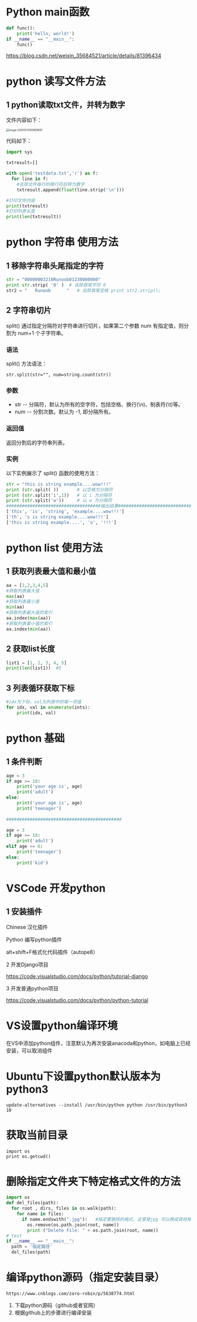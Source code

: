



# Python main函数

```python
def func():    
	print('hello, world!') 
if __name__ == "__main__":    
	func()
```

https://blog.csdn.net/weixin_35684521/article/details/81396434

# python 读写文件方法

## 1 python读取txt文件，并转为数字

文件内容如下：

<img src="https://i.loli.net/2020/12/13/BulxUPLAQK4zcsh.png" alt="image-20201213150855657" style="zoom: 50%;" />



代码如下：

```python
import sys

txtresult=[]

with open('testdata.txt','r') as f:
  for line in f:
    #去除文件每行的换行符后转为数字
​    txtresult.append(float(line.strip('\n')))

#打印文件内容
print(txtresult)
#打印列表长度
print(len(txtresult))
```





# python 字符串 使用方法

## 1 移除字符串头尾指定的字符

```python
str = "00000003210Runoob01230000000" 
print str.strip( '0' )  # 去除首尾字符 0  
str2 = "   Runoob      "   # 去除首尾空格 print str2.strip();
```

## 2 字符串切片

split() 通过指定分隔符对字符串进行切片，如果第二个参数 num 有指定值，则分割为 num+1 个子字符串。

### 语法

split() 方法语法：

```
str.split(str="", num=string.count(str))
```

### 参数

- str -- 分隔符，默认为所有的空字符，包括空格、换行(\n)、制表符(\t)等。
- num -- 分割次数。默认为 -1, 即分隔所有。

### 返回值

返回分割后的字符串列表。

### 实例

以下实例展示了 split() 函数的使用方法：

```python
str = "this is string example....wow!!!" 
print (str.split( ))       # 以空格为分隔符 
print (str.split('i',1))   # 以 i 为分隔符 
print (str.split('w'))     # 以 w 为分隔符
####################################输出结果##############################
['this', 'is', 'string', 'example....wow!!!']
['th', 's is string example....wow!!!']
['this is string example....', 'o', '!!!']
```



# python list 使用方法

## 1 获取列表最大值和最小值

```python
aa = [1,2,3,4,5]
#获取列表最大值
max(aa)
#获取列表最小值
min(aa)
#获取列表最大值的索引
aa.index(max(aa))
#获取列表最小值的索引
aa.index(min(aa))
```

## 2 获取list长度

```python
list1 = [1, 2, 3, 4, 5]
print(len(list1))  #5
```

## 3 列表循环获取下标

```python
#idx为下标，val为列表中的每一项值
for idx, val in enumerate(ints):
    print(idx, val)
```

# python 基础

## 1 条件判断

```python
age = 3
if age >= 18:
    print('your age is', age)
    print('adult')
else:
    print('your age is', age)
    print('teenager')
    
############################################

age = 3
if age >= 18:
    print('adult')
elif age >= 6:
    print('teenager')
else:
    print('kid')
```

# VSCode 开发python

## 1 安装插件

Chinese 汉化插件

Python 编写python插件

alt+shift+F格式化代码插件（autope8） 

2 开发Django项目

https://code.visualstudio.com/docs/python/tutorial-django

3 开发普通python项目

https://code.visualstudio.com/docs/python/python-tutorial



# VS设置python编译环境

在VS中添加python组件，注意默认为再次安装anacoda和python，如电脑上已经安装，可以取消组件

# Ubuntu下设置python默认版本为python3

```
update-alternatives --install /usr/bin/python python /usr/bin/python3 10
```





# 获取当前目录

```
import os
print os.getcwd()
```



# 删除指定文件夹下特定格式文件的方法

```python
import os
def del_files(path):
  for root , dirs, files in os.walk(path):
    for name in files:
      if name.endswith(".jpg"):   #指定要删除的格式，这里是jpg 可以换成其他格式
        os.remove(os.path.join(root, name))
        print ("Delete File: " + os.path.join(root, name))
# test
if __name__ == "__main__":
  path = '指定路径'
  del_files(path)
```

# 编译python源码（指定安装目录）

```
https://www.cnblogs.com/zoro-robin/p/5638774.html
```

1. 下载python源码（github或者官网）
2. 根据github上的步骤进行编译安装

